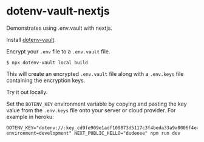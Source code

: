 # dotenv-vault-nextjs

Demonstrates using .env.vault with nextjs.


Install [dotenv-vault](https://www.dotenv.org/install/).

Encrypt your `.env` file to a `.env.vault` file.

```shell
$ npx dotenv-vault local build
```

This will create an encrypted `.env.vault` file along with a `.env.keys` file containing the encryption keys.

Try it out locally.


Set the `DOTENV_KEY` environment variable by copying and pasting the key value from the `.env.keys` file onto your server or cloud provider. For example in heroku:


```
DOTENV_KEY="dotenv://:key_cd9fe909e1adf109873d5117c3f4beda33a9a8006f4eaeb73a2a0d21bab0cbd4@dotenv.local/vault/.env.vault?environment=development" NEXT_PUBLIC_HELLO="dudeeee" npm run dev
```
